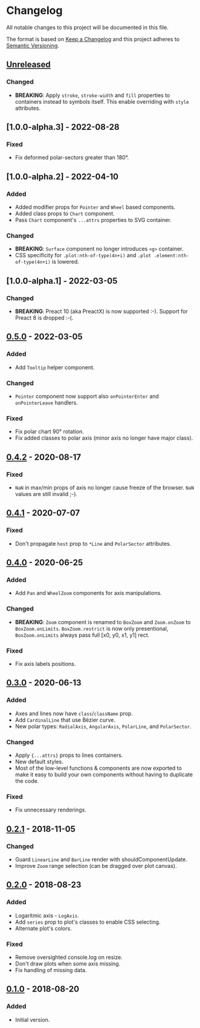 # Changelog

All notable changes to this project will be documented in this file.

The format is based on [Keep a Changelog](http://keepachangelog.com/en/1.0.0/)
and this project adheres to [Semantic Versioning](http://semver.org/spec/v2.0.0.html).


## [Unreleased]

### Changed

- **BREAKING**: Apply `stroke`, `stroke-width` and `fill` properties
  to containers instead to symbols itself. This enable overriding with `style`
  attributes.


## [1.0.0-alpha.3] - 2022-08-28

### Fixed

- Fix deformed polar-sectors greater than 180°.


## [1.0.0-alpha.2] - 2022-04-10

### Added

- Added modifier props for `Pointer` and `Wheel` based components.
- Added class props to `Chart` component.
- Pass `Chart` component's `...attrs` properties to SVG container.

### Changed

- **BREAKING**: `Surface` component no longer introduces `<g>` container.
- CSS specificity for `.plot:nth-of-type(4n+i)` and `.plot .element:nth-of-type(4n+i)` is lowered.


## [1.0.0-alpha.1] - 2022-03-05

### Changed

- **BREAKING**: Preact 10 (aka PreactX) is now supported :-). Support for Preact 8
  is dropped :-(.


## [0.5.0] - 2022-03-05

### Added

- Add `Tooltip` helper component.

### Changed

- `Pointer` component now support also `onPointerEnter` and `onPointerLeave`
  handlers.

### Fixed

- Fix polar chart 90° rotation.
- Fix added classes to polar axis (minor axis no longer have major class).


## [0.4.2] - 2020-08-17

### Fixed

- `NaN` in max/min props of axis no longer cause freeze of the browser.
  `NaN` values are still invalid ;-).


## [0.4.1] - 2020-07-07

### Fixed

- Don't propagate `host` prop to `*Line` and `PolarSector` attributes.


## [0.4.0] - 2020-06-25

### Added

- Add `Pan` and `WheelZoom` components for axis manipulations.


### Changed

- **BREAKING**: `Zoom` component is renamed to `BoxZoom` and `Zoom.onZoom`
  to `BoxZoom.onLimits`. `BoxZoom.restrict` is now only presentional,
  `BoxZoom.onLimits` always pass full [x0, y0, x1, y1] rect.


### Fixed

- Fix axis labels positions.


## [0.3.0] - 2020-06-13

### Added

- Axes and lines now have `class`/`className` prop.
- Add `CardinalLine` that use Bézier curve.
- New polar types: `RadialAxis`, `AngularAxis`, `PolarLine`, and `PolarSector`.


### Changed

- Apply `{...attrs}` props to lines containers.
- New default styles.
- Most of the low-level functions & components are now exported to make it easy
  to build your own components without having to duplicate the code.


### Fixed

- Fix unnecessary renderings.


## [0.2.1] - 2018-11-05

### Changed

- Guard `LinearLine` and `BarLine` render with shouldComponentUpdate.
- Improve `Zoom` range selection (can be dragged over plot canvas).


## [0.2.0] - 2018-08-23

### Added

- Logaritmic axis - `LogAxis`.
- Add `series` prop to plot's classes to enable CSS selecting.
- Alternate plot's colors.


### Fixed

- Remove oversighted console.log on resize.
- Don't draw plots when some axis missing.
- Fix handling of missing data.


## [0.1.0] - 2018-08-20

### Added

- Initial version.


[Unreleased]: https://bitbucket.org/shelacek/plotery/branches/compare/master..v1.0.0-alpha.3
[v1.0.0-alpha.3]: https://bitbucket.org/shelacek/formica/branches/compare/v1.0.0-alpha.3..v1.0.0-alpha.2
[v1.0.0-alpha.2]: https://bitbucket.org/shelacek/formica/branches/compare/v1.0.0-alpha.2..v1.0.0-alpha.1
[v1.0.0-alpha.1]: https://bitbucket.org/shelacek/formica/branches/compare/v1.0.0-alpha.1..v0.5.0
[0.5.0]: https://bitbucket.org/shelacek/plotery/branches/compare/v0.5.0..v0.4.2
[0.4.2]: https://bitbucket.org/shelacek/plotery/branches/compare/v0.4.2..v0.4.1
[0.4.1]: https://bitbucket.org/shelacek/plotery/branches/compare/v0.4.1..v0.4.0
[0.4.0]: https://bitbucket.org/shelacek/plotery/branches/compare/v0.4.0..v0.3.0
[0.3.0]: https://bitbucket.org/shelacek/plotery/branches/compare/v0.3.0..v0.2.1
[0.2.1]: https://bitbucket.org/shelacek/plotery/branches/compare/v0.2.1..v0.2.0
[0.2.0]: https://bitbucket.org/shelacek/plotery/branches/compare/v0.2.0..v0.1.0
[0.1.0]: https://bitbucket.org/shelacek/plotery/commits/tag/v0.1.0
